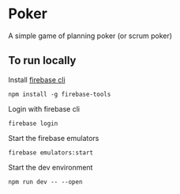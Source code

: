 # Poker

A simple game of planning poker (or scrum poker)

## To run locally

Install [firebase cli](https://github.com/firebase/firebase-tools)
```
npm install -g firebase-tools
```

Login with firebase cli
```
firebase login
``` 

Start the firebase emulators  
```
firebase emulators:start

```

Start the dev environment
```
npm run dev -- --open
```
